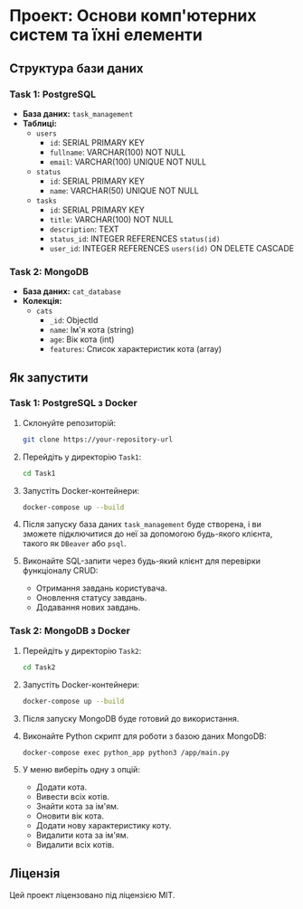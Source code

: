 # Проект: Основи комп'ютерних систем та їхні елементи

## Структура бази даних

### Task 1: PostgreSQL

- **База даних:** `task_management`
- **Таблиці:**
  - `users`
    - `id`: SERIAL PRIMARY KEY
    - `fullname`: VARCHAR(100) NOT NULL
    - `email`: VARCHAR(100) UNIQUE NOT NULL
  - `status`
    - `id`: SERIAL PRIMARY KEY
    - `name`: VARCHAR(50) UNIQUE NOT NULL
  - `tasks`
    - `id`: SERIAL PRIMARY KEY
    - `title`: VARCHAR(100) NOT NULL
    - `description`: TEXT
    - `status_id`: INTEGER REFERENCES `status(id)`
    - `user_id`: INTEGER REFERENCES `users(id)` ON DELETE CASCADE

### Task 2: MongoDB

- **База даних:** `cat_database`
- **Колекція:**
  - `cats`
    - `_id`: ObjectId
    - `name`: Ім'я кота (string)
    - `age`: Вік кота (int)
    - `features`: Список характеристик кота (array)

## Як запустити

### Task 1: PostgreSQL з Docker

1. Склонуйте репозиторій:
    ```bash
    git clone https://your-repository-url
    ```

2. Перейдіть у директорію `Task1`:
    ```bash
    cd Task1
    ```

3. Запустіть Docker-контейнери:
    ```bash
    docker-compose up --build
    ```

4. Після запуску база даних `task_management` буде створена, і ви зможете підключитися до неї за допомогою будь-якого клієнта, такого як `DBeaver` або `psql`.

5. Виконайте SQL-запити через будь-який клієнт для перевірки функціоналу CRUD:
    - Отримання завдань користувача.
    - Оновлення статусу завдань.
    - Додавання нових завдань.

### Task 2: MongoDB з Docker

1. Перейдіть у директорію `Task2`:
    ```bash
    cd Task2
    ```

2. Запустіть Docker-контейнери:
    ```bash
    docker-compose up --build
    ```

3. Після запуску MongoDB буде готовий до використання.

4. Виконайте Python скрипт для роботи з базою даних MongoDB:
    ```bash
    docker-compose exec python_app python3 /app/main.py
    ```

5. У меню виберіть одну з опцій:
    - Додати кота.
    - Вивести всіх котів.
    - Знайти кота за ім'ям.
    - Оновити вік кота.
    - Додати нову характеристику коту.
    - Видалити кота за ім'ям.
    - Видалити всіх котів.

## Ліцензія

Цей проект ліцензовано під ліцензією MIT.
